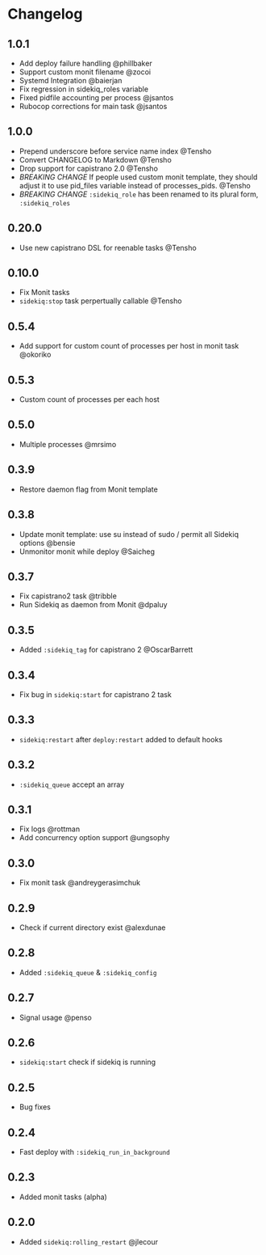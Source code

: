 # Changelog

## 1.0.1
- Add deploy failure handling @phillbaker
- Support custom monit filename @zocoi
- Systemd Integration @baierjan
- Fix regression in sidekiq_roles variable
- Fixed pidfile accounting per process @jsantos
- Rubocop corrections for main task @jsantos

## 1.0.0

- Prepend underscore before service name index @Tensho
- Convert CHANGELOG to Markdown @Tensho
- Drop support for capistrano 2.0 @Tensho
- *BREAKING CHANGE* If people used custom monit template, they should adjust it to use pid_files variable instead of processes_pids. @Tensho
- *BREAKING CHANGE* `:sidekiq_role` has been renamed to its plural form, `:sidekiq_roles`

## 0.20.0

- Use new capistrano DSL for reenable tasks @Tensho

## 0.10.0

- Fix Monit tasks
- `sidekiq:stop` task perpertually callable @Tensho

## 0.5.4

 - Add support for custom count of processes per host in monit task @okoriko

## 0.5.3

 - Custom count of processes per each host

## 0.5.0

 - Multiple processes @mrsimo

## 0.3.9

 - Restore daemon flag from Monit template

## 0.3.8

- Update monit template: use su instead of sudo / permit all Sidekiq options @bensie
- Unmonitor monit while deploy @Saicheg

## 0.3.7

- Fix capistrano2 task @tribble
- Run Sidekiq as daemon from Monit @dpaluy

## 0.3.5

- Added `:sidekiq_tag` for capistrano 2 @OscarBarrett

## 0.3.4

- Fix bug in `sidekiq:start` for capistrano 2 task

## 0.3.3

- `sidekiq:restart` after `deploy:restart` added to default hooks

## 0.3.2

- `:sidekiq_queue` accept an array

## 0.3.1

- Fix logs @rottman
- Add concurrency option support @ungsophy

## 0.3.0

- Fix monit task @andreygerasimchuk

## 0.2.9

- Check if current directory exist @alexdunae

## 0.2.8

- Added `:sidekiq_queue` & `:sidekiq_config`

## 0.2.7

- Signal usage @penso

## 0.2.6

- `sidekiq:start` check if sidekiq is running

## 0.2.5

- Bug fixes

## 0.2.4

- Fast deploy with `:sidekiq_run_in_background`

## 0.2.3

- Added monit tasks (alpha)

## 0.2.0

- Added `sidekiq:rolling_restart` @jlecour

